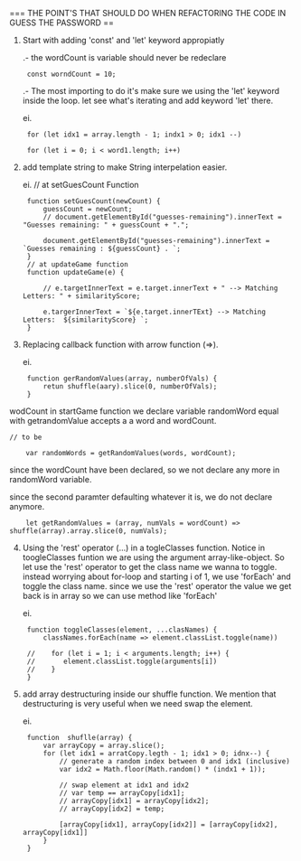 

=== THE POINT'S THAT SHOULD DO WHEN REFACTORING THE CODE IN GUESS THE PASSWORD  ==


1. Start with adding 'const' and 'let' keyword appropiatly

    .- the wordCount is variable should never be redeclare 

    	const worndCount = 10;

    .- The most importing to do it's make sure we using the 'let' keyword inside the loop. let see what's iterating and add keyword 'let' there.

    ei. 
    
		for (let idx1 = array.length - 1; indx1 > 0; idx1 --)

		for (let i = 0; i < word1.length; i++)

2. add template string to make String interpelation easier.

    ei. 
    // at setGuesCount Function

		function setGuesCount(newCount) {
		    guessCount = newCount;
		    // document.getElementById("guesses-remaining").innerText = "Guesses remaining: " + guessCount + ".";

		    document.getElementById("guesses-remaining").innerText = `Guesses remaining : ${guessCount} . `;
		}
		// at updateGame function
		function updateGame(e) {

		    // e.targetInnerText = e.target.innerText + " --> Matching Letters: " + similarityScore;
		  
		    e.targerInnerText = `${e.target.innerTExt} --> Matching Letters:  ${similarityScore} `;
		}

3. Replacing callback function with arrow function (=>).  

    ei. 

		function gerRandomValues(array, numberOfVals) {
		    retun shuffle(aary).slice(0, numberOfVals);
		}

wodCount in startGame function we declare variable randomWord equal with getrandomValue accepts a a word and wordCount.

    // to be

    	var randomWords = getRandomValues(words, wordCount);

since the wordCount have been declared, so we not declare any more in randomWord variable.

since the second paramter defaulting whatever it is, we do not declare anymore.

		let getRandomValues = (array, numVals = wordCount) => shuffle(array).array.slice(0, numVals);


4. Using the 'rest' operator (...) in a togleClasses function. Notice in toogleClasses funtion we are using  the argument array-like-object.
So let use the 'rest' operator to get the class name we wanna to toggle. 
instead worrying about for-loop and starting i of 1, we use 'forEach' and toggle the class name.
since we use the 'rest' operator the value we get back is in array so we can use method like 'forEach'

    ei.

		function toggleClasses(element, ...clasNames) {
		    classNames.forEach(name => element.classList.toggle(name))

		//    for (let i = 1; i < arguments.length; i++) {
		//       element.classList.toggle(arguments[i])
		//    }
		}

5. add array destructuring inside our shuffle function. We mention that destructuring is very useful when we need swap the element.


    ei. 

		function  shuflle(array) {
		    var arrayCopy = array.slice();
		    for (let idx1 = arratCopy.legth - 1; idx1 > 0; idnx--) {
		        // generate a random index between 0 and idx1 (inclusive)
		        var idx2 = Math.floor(Math.random() * (indx1 + 1));

		        // swap element at idx1 and idx2
		        // var temp == arrayCopy[idx1];
		        // arrayCopy[idx1] = arrayCopy[idx2];
		        // arrayCopy[idx2] = temp;

		        [arrayCopy[idx1], arrayCopy[idx2]] = [arrayCopy[idx2], arrayCopy[idx1]] 
		    }
		}
